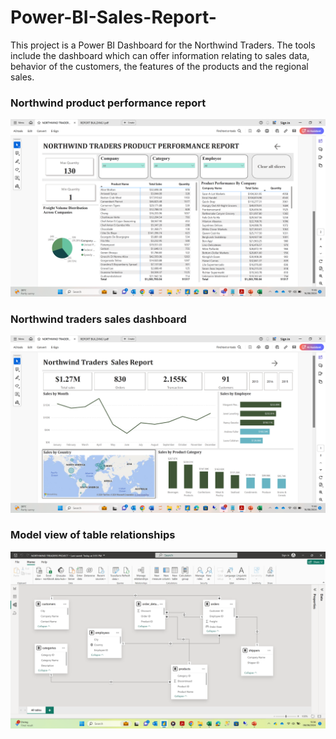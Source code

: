 # Power-BI-Sales-Report-
This project is a Power BI Dashboard for the Northwind Traders. The tools include the dashboard which can offer information relating to sales data, behavior of the customers, the features of the products and the regional sales.

### Northwind product performance report
![northwind product performance report screenshot](https://github.com/Glorie02/Power-BI-Sales-Report-/blob/main/pictures/Screenshot%20(86).png?raw=true)

### Northwind traders sales dashboard
![northwind traders sales dashboard screenshot](https://github.com/Glorie02/Power-BI-Sales-Report-/blob/main/pictures/Screenshot%20(85).png?raw=true)

### Model view of table relationships
![Model view of table relationships screenshot](https://github.com/Glorie02/Power-BI-Sales-Report-/blob/main/pictures/Screenshot%20(79).png?raw=true)